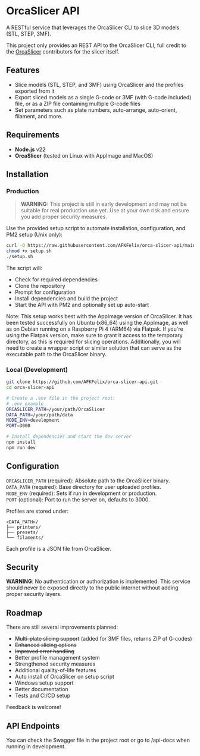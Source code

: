 # OrcaSlicer API

A RESTful service that leverages the OrcaSlicer CLI to slice 3D models (STL, STEP, 3MF).

This project only provides an REST API to the OrcaSlicer CLI, full credit to the [OrcaSlicer](https://github.com/SoftFever/OrcaSlicer) contributors for the slicer itself.

## Features

- Slice models (STL, STEP, and 3MF) using OrcaSlicer and the profiles exported from it
- Export sliced models as a single G-code or 3MF (with G-code included) file, or as a ZIP file containing multiple G-code files
- Set parameters such as plate numbers, auto-arrange, auto-orient, filament, and more.

## Requirements 

- **Node.js** v22
- **OrcaSlicer** (tested on Linux with AppImage and MacOS)

## Installation

### Production

> **WARNING:**
> This project is still in early development and may not be suitable for real production use yet. Use at your own risk and ensure you add proper security measures.

Use the provided setup script to automate installation, configuration, and PM2 setup (Unix only):

```bash
curl -O https://raw.githubusercontent.com/AFKFelix/orca-slicer-api/main/setup.sh
chmod +x setup.sh
./setup.sh
```

The script will:

- Check for required dependencies
- Clone the repository
- Prompt for configuration
- Install dependencies and build the project
- Start the API with PM2 and optionally set up auto-start

Note: This setup works best with the AppImage version of OrcaSlicer. It has been tested successfully on Ubuntu (x86_64) using the AppImage, as well as on Debian running on a Raspberry Pi 4 (ARM64) via Flatpak.
If you're using the Flatpak version, make sure to grant it access to the temporary directory, as this is required for slicing operations. Additionally, you will need to create a wrapper script or similar solution that can serve as the executable path to the OrcaSlicer binary.

### Local (Development)

```bash
git clone https://github.com/AFKFelix/orca-slicer-api.git
cd orca-slicer-api

# Create a .env file in the project root:
# .env example
ORCASLICER_PATH=/your/path/OrcaSlicer
DATA_PATH=/your/path/data
NODE_ENV=development
PORT=3000

# Install dependencies and start the dev server
npm install
npm run dev
```

## Configuration

`ORCASLICER_PATH` (required): Absolute path to the OrcaSlicer binary.\
`DATA_PATH` (required): Base directory for user uploaded profiles.\
`NODE_ENV` (required): Sets if run in development or production.\
`PORT` (optional): Port to run the server on, defaults to 3000.

Profiles are stored under:

```
<DATA_PATH>/
├── printers/
├── presets/
└── filaments/
```

Each profile is a JSON file from OrcaSlicer.

## Security

**WARNING**: No authentication or authorization is implemented. This service should never be exposed directly to the public internet without adding proper security layers.

## Roadmap

There are still several improvements planned:

- ~~Multi-plate slicing support~~ (added for 3MF files, returns ZIP of G-codes)
- ~~Enhanced slicing options~~
- ~~Improved error handling~~
- Better profile management system
- Strengthened security measures
- Additional quality-of-life features
- Auto install of OrcaSlicer on setup script
- Windows setup support
- Better documentation
- Tests and CI/CD setup

Feedback is welcome!

## API Endpoints

You can check the Swagger file in the project root or go to /api-docs when running in development.
